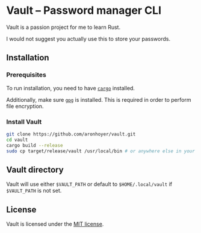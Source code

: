 # Vault &ndash; Password manager CLI

Vault is a passion project for me to learn Rust.

I would not suggest you actually use this to store your passwords.

## Installation

### Prerequisites

To run installation, you need to have [`cargo`](https://www.rust-lang.org/tools/install) installed.

Additionally, make sure [`gpg`](https://gnupg.org) is installed.
This is required in order to perform file encryption.

### Install Vault

```sh
git clone https://github.com/aronhoyer/vault.git
cd vault
cargo build --release
sudo cp target/release/vault /usr/local/bin # or anywhere else in your $PATH
```

## Vault directory

Vault will use either `$VAULT_PATH` or default to `$HOME/.local/vault` if `$VAULT_PATH` is not set.

## License

Vault is licensed under the [MIT license](./LICENSE).
